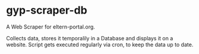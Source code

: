 # gyp-scraper-db
A Web Scraper for eltern-portal.org.

Collects data, stores it temporalily in a Database and displays it on a website. Script gets executed regularly via cron, to keep the data up to date.
